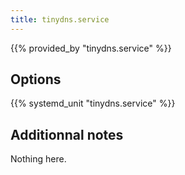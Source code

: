 ```yaml
---
title: tinydns.service
---
```


{{% provided_by "tinydns.service" %}}

## Options

{{% systemd_unit "tinydns.service" %}}

## Additionnal notes

Nothing here.